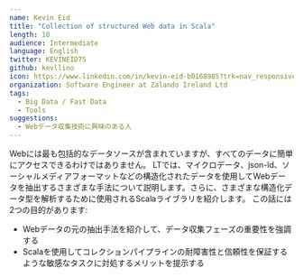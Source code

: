 ```yaml
---
name: Kevin Eid
title: "Collection of structured Web data in Scala"
length: 10
audience: Intermediate
language: English
twitter: KEVINEID75
github: kevllino
icon: https://www.linkedin.com/in/kevin-eid-b0168985?trk=nav_responsive_tab_profile_pic
organization: Software Engineer at Zalando Ireland Ltd
tags:
  - Big Data / Fast Data
  - Tools
suggestions:
  - Webデータ収集技術に興味のある人
---
```

Webには最も包括的なデータソースが含まれていますが、すべてのデータに簡単にアクセスできるわけではありません。
LTでは、マイクロデータ、json-ld、ソーシャルメディアフォーマットなどの構造化されたデータを使用してWebデータを抽出するさまざまな手法について説明します。さらに、さまざまな構造化データ型を解析するために使用されるScalaライブラリを紹介します。
この話には2つの目的があります:
- Webデータの元の抽出手法を紹介して、データ収集フェーズの重要性を強調する
- Scalaを使用してコレクションパイプラインの耐障害性と信頼性を保証するような敏感なタスクに対処するメリットを提示する
